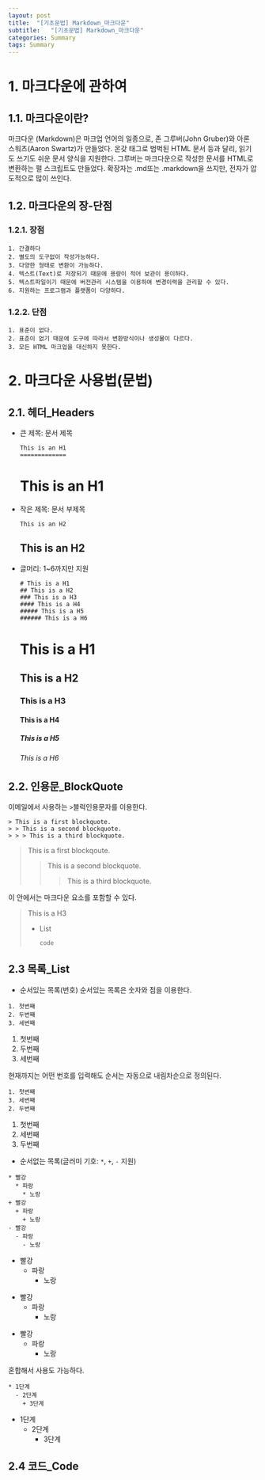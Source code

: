 ```yaml
---
layout: post
title:  "[기초문법] Markdown_마크다운"
subtitle:   "[기초문법] Markdown_마크다운"
categories: Summary
tags: Summary
---
```


# 1. 마크다운에 관하여
## 1.1. 마크다운이란?
마크다운 (Markdown)은 마크업 언어의 일종으로, 존 그루버(John Gruber)와 아론 스워츠(Aaron Swartz)가 만들었다. 온갖 태그로 범벅된 HTML 문서 등과 달리,
읽기도 쓰기도 쉬운 문서 양식을 지원한다. 그루버는 마크다운으로 작성한 문서를 HTML로 변환하는 펄 스크립트도 만들었다.
확장자는 .md또는 .markdown을 쓰지만, 전자가 압도적으로 많이 쓰인다.

## 1.2. 마크다운의 장-단점
### 1.2.1. 장점
```
1. 간결하다
2. 별도의 도구없이 작성가능하다.
3. 다양한 형태로 변환이 가능하다.
4. 텍스트(Text)로 저장되기 때문에 용량이 적어 보관이 용이하다.
5. 텍스트파일이기 때문에 버전관리 시스템을 이용하여 변경이력을 관리할 수 있다.
6. 지원하는 프로그램과 플랫폼이 다양하다.
```
### 1.2.2. 단점
```
1. 표준이 없다.
2. 표준이 없기 때문에 도구에 따라서 변환방식이나 생성물이 다르다.
3. 모든 HTML 마크업을 대신하지 못한다.
```


# 2. 마크다운 사용법(문법)
## 2.1. 헤더_Headers
- 큰 제목: 문서 제목
  ```
  This is an H1
  =============
  ```
  This is an H1
  =============
- 작은 제목: 문서 부제목
  ```
  This is an H2
  ```
  This is an H2
  -------------
- 글머리: 1~6까지만 지원
  ```
  # This is a H1
  ## This is a H2
  ### This is a H3
  #### This is a H4
  ##### This is a H5
  ###### This is a H6
  ```
  # This is a H1
  ## This is a H2
  ### This is a H3
  #### This is a H4
  ##### This is a H5
  ###### This is a H6
  
## 2.2. 인용문_BlockQuote
이메일에서 사용하는 `>`블럭인용문자를 이용한다.
```
> This is a first blockquote.
> > This is a second blockquote.
> > > This is a third blockquote.
```
> This is a first blockqoute.
> > This is a second blockquote.
> > > This is a third blockquote.

이 안에서는 마크다운 요소를 포함할 수 있다.
> This is a H3
> - List
>   ```
>   code
>   ```

## 2.3 목록_List
- 순서있는 목록(번호)
순서있는 목록은 숫자와 점을 이용한다.
```
1. 첫번째
2. 두번째
3. 세번째
```
1. 첫번째
2. 두번째
3. 세번째

현재까지는 어떤 번호를 입력해도 순서는 자동으로 내림차순으로 정의된다.
```
1. 첫번째
3. 세번째
2. 두번째
```
1. 첫번째
3. 세번째
2. 두번째

- 순서없는 목록(글러미 기호: `*`, `+`, `-` 지원)
```
* 빨강
  * 파랑
    * 노랑
+ 빨강
  + 파랑
    + 노랑
- 빨강
  - 파랑
    - 노랑
 ```
* 빨강
  * 파랑
    * 노랑
+ 빨강
  + 파랑
    + 노랑
- 빨강
  - 파랑
    - 노랑

혼합해서 사용도 가능하다.
```
* 1단계
  - 2단계
    + 3단계
```
* 1단계
  - 2단계
    + 3단계

## 2.4 코드_Code

    

